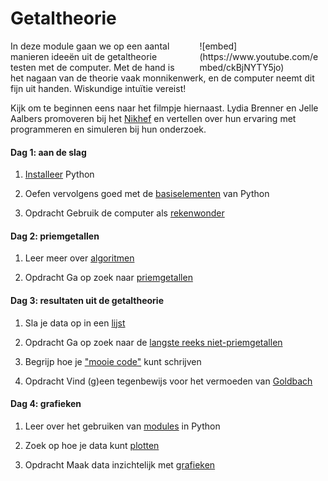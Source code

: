 <style>
div.embed
{
	margin:0 ! important;
}
</style>

# Getaltheorie

<div style="width: 40%; float:right; margin-left: 2em;">
![embed](https://www.youtube.com/embed/ckBjNYTY5jo)
</div>

In deze module gaan we op een aantal manieren ideeën uit de getaltheorie testen
met de computer. Met de hand is het nagaan van de theorie vaak monnikenwerk, en de computer neemt dit fijn uit handen. Wiskundige intuïtie vereist!

Kijk om te beginnen eens naar het filmpje hiernaast. Lydia Brenner en Jelle Aalbers promoveren bij het [Nikhef](http://www.nikhef.nl/) en vertellen over hun ervaring met programmeren en simuleren bij hun onderzoek.

#### Dag 1: aan de slag

1. [Installeer](/python/installatie) Python

2. Oefen vervolgens goed met de [basiselementen](/python/basiselementen) van Python

3. <span class="label label-primary">Opdracht</span> Gebruik de computer als  [rekenwonder](/getaltheorie/rekenwonder)

#### Dag 2: priemgetallen

1. Leer meer over [algoritmen](/python/algoritmen)

3. <span class="label label-primary">Opdracht</span> Ga op zoek naar [priemgetallen](/getaltheorie/priemgetallen)

#### Dag 3: resultaten uit de getaltheorie

1. Sla je data op in een [lijst](/python/lijsten)

2. <span class="label label-primary">Opdracht</span> Ga op zoek naar de [langste reeks niet-priemgetallen](/getaltheorie/reeks)

3. Begrijp hoe je ["mooie code"](/python/stijl) kunt schrijven

4. <span class="label label-primary">Opdracht</span> Vind (g)een tegenbewijs voor het vermoeden van [Goldbach](/getaltheorie/goldbach)

#### Dag 4: grafieken

1. Leer over het gebruiken van [modules](/python/modules) in Python

2. Zoek op hoe je data kunt [plotten](/python/plot)

3. <span class="label label-primary">Opdracht</span> Maak data inzichtelijk met [grafieken](/getaltheorie/grafieken)
